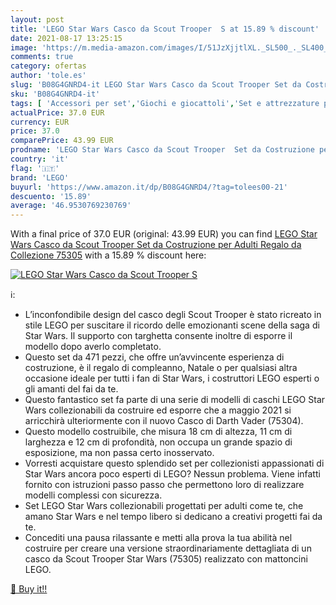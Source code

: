 ```yaml
---
layout: post
title: 'LEGO Star Wars Casco da Scout Trooper  S at 15.89 % discount'
date: 2021-08-17 13:25:15
image: 'https://m.media-amazon.com/images/I/51JzXjjtlXL._SL500_._SL400_.jpg'
comments: true
category: ofertas
author: 'tole.es'
slug: 'B08G4GNRD4-it LEGO Star Wars Casco da Scout Trooper Set da Costruzione...'
sku: 'B08G4GNRD4-it'
tags: [ 'Accessori per set','Giochi e giocattoli','Set e attrezzature per area giochi','Sport e giochi allaperto','lego', ]
actualPrice: 37.0 EUR
currency: EUR
price: 37.0
comparePrice: 43.99 EUR
prodname: 'LEGO Star Wars Casco da Scout Trooper  Set da Costruzione per Adulti  Regalo da Collezione  75305'
country: 'it'
flag: '🇮🇹'
brand: 'LEGO'
buyurl: 'https://www.amazon.it/dp/B08G4GNRD4/?tag=tolees00-21'
descuento: '15.89'
average: '46.9530769230769'
---
```


With a final price of 37.0 EUR (original: 43.99 EUR) you can find [LEGO Star Wars Casco da Scout Trooper  Set da Costruzione per Adulti  Regalo da Collezione  75305](https://www.amazon.it/dp/B08G4GNRD4/?tag=tolees00-21) with a  15.89 % discount here:

[![LEGO Star Wars Casco da Scout Trooper  S](https://m.media-amazon.com/images/I/51JzXjjtlXL._SL500_._SL400_.jpg)](https://www.amazon.it/dp/B08G4GNRD4/?tag=tolees00-21)

ℹ️:

- L’inconfondibile design del casco degli Scout Trooper è stato ricreato in stile LEGO per suscitare il ricordo delle emozionanti scene della saga di Star Wars. Il supporto con targhetta consente inoltre di esporre il modello dopo averlo completato.
- Questo set da 471 pezzi, che offre un’avvincente esperienza di costruzione, è il regalo di compleanno, Natale o per qualsiasi altra occasione ideale per tutti i fan di Star Wars, i costruttori LEGO esperti o gli amanti del fai da te.
- Questo fantastico set fa parte di una serie di modelli di caschi LEGO Star Wars collezionabili da costruire ed esporre che a maggio 2021 si arricchirà ulteriormente con il nuovo Casco di Darth Vader (75304).
- Questo modello costruibile, che misura 18 cm di altezza, 11 cm di larghezza e 12 cm di profondità, non occupa un grande spazio di esposizione, ma non passa certo inosservato.
- Vorresti acquistare questo splendido set per collezionisti appassionati di Star Wars ancora poco esperti di LEGO? Nessun problema. Viene infatti fornito con istruzioni passo passo che permettono loro di realizzare modelli complessi con sicurezza.
- Set LEGO Star Wars collezionabili progettati per adulti come te, che amano Star Wars e nel tempo libero si dedicano a creativi progetti fai da te.
- Concediti una pausa rilassante e metti alla prova la tua abilità nel costruire per creare una versione straordinariamente dettagliata di un casco da Scout Trooper Star Wars (75305) realizzato con mattoncini LEGO.

[🛒 Buy it!!](https://www.amazon.it/dp/B08G4GNRD4/?tag=tolees00-21)
